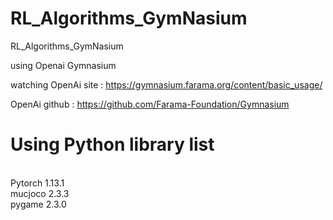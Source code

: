 # RL_Algorithms_GymNasium
RL_Algorithms_GymNasium

using Openai Gymnasium 

watching OpenAi site  : https://gymnasium.farama.org/content/basic_usage/

OpenAi github         : https://github.com/Farama-Foundation/Gymnasium

# Using Python library list
<br/>Pytorch 1.13.1
<br/>mucjoco 2.3.3
<br/>pygame 2.3.0
